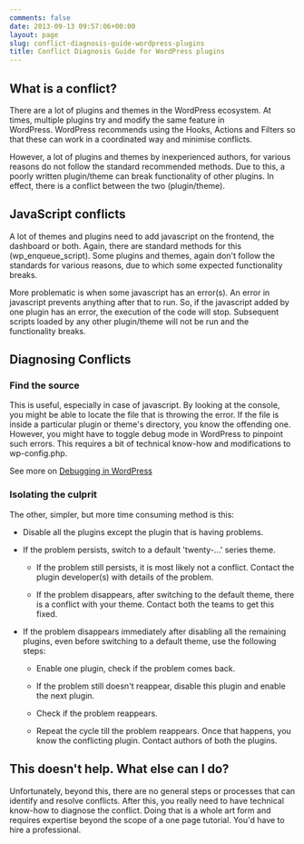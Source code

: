 ```yaml
---
comments: false
date: 2013-09-13 09:57:06+00:00
layout: page
slug: conflict-diagnosis-guide-wordpress-plugins
title: Conflict Diagnosis Guide for WordPress plugins
---
```


## What is a conflict?


There are a lot of plugins and themes in the WordPress ecosystem. At times, multiple plugins try and modify the same feature in WordPress. WordPress recommends using the Hooks, Actions and Filters so that these can work in a coordinated way and minimise conflicts.

However, a lot of plugins and themes by inexperienced authors, for various reasons do not follow the standard recommended methods. Due to this, a poorly written plugin/theme can break functionality of other plugins. In effect, there is a conflict between the two (plugin/theme).


## JavaScript conflicts


A lot of themes and plugins need to add javascript on the frontend, the dashboard or both. Again, there are standard methods for this (wp_enqueue_script). Some plugins and themes, again don't follow the standards for various reasons, due to which some expected functionality breaks.

More problematic is when some javascript has an error(s). An error in javascript prevents anything after that to run. So, if the javascript added by one plugin has an error, the execution of the code will stop. Subsequent scripts loaded by any other plugin/theme will not be run and the functionality breaks.


## Diagnosing Conflicts




### Find the source


This is useful, especially in case of javascript. By looking at the console, you might be able to locate the file that is throwing the error. If the file is inside a particular plugin or theme's directory, you know the offending one. However, you might have to toggle debug mode in WordPress to pinpoint such errors. This requires a bit of technical know-how and modifications to wp-config.php.

See more on [Debugging in WordPress](http://codex.wordpress.org/Debugging_in_WordPress)[
](http://codex.wordpress.org/WP_DEBUG)


### Isolating the culprit


The other, simpler, but more time consuming method is this:



	
  * Disable all the plugins except the plugin that is having problems.

	
  * If the problem persists, switch to a default 'twenty-...' series theme.

	
    * If the problem still persists, it is most likely not a conflict. Contact the plugin developer(s) with details of the problem.

	
    * If the problem disappears, after switching to the default theme, there is a conflict with your theme. Contact both the teams to get this fixed.




	
  * If the problem disappears immediately after disabling all the remaining plugins, even before switching to a default theme, use the following steps:

	
    * Enable one plugin, check if the problem comes back.

	
    * If the problem still doesn't reappear, disable this plugin and enable the next plugin.

	
    * Check if the problem reappears.

	
    * Repeat the cycle till the problem reappears. Once that happens, you know the conflicting plugin. Contact authors of both the plugins.







## This doesn't help. What else can I do?


Unfortunately, beyond this, there are no general steps or processes that can identify and resolve conflicts. After this, you really need to have technical know-how to diagnose the conflict. Doing that is a whole art form and requires expertise beyond the scope of a one page tutorial. You'd have to hire a professional.
